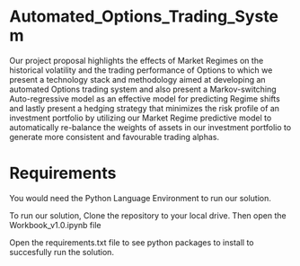 # Automated_Options_Trading_System

Our project proposal highlights the effects of Market Regimes on the historical volatility and the trading performance of Options to which we present a technology stack and methodology aimed at developing an automated Options trading system and also present a Markov-switching Auto-regressive model as an effective model for predicting Regime shifts and lastly present a hedging strategy that minimizes the risk profile of an investment portfolio by utilizing our Market Regime predictive model to automatically re-balance the weights of assets in our investment portfolio to generate more consistent and favourable trading alphas.

# Requirements

You would need the Python Language Environment to run our solution.

To run our solution, Clone the repository to your local drive. Then open the Workbook_v1.0.ipynb file

Open the requirements.txt file to see python packages to install to succesfully run the solution.

